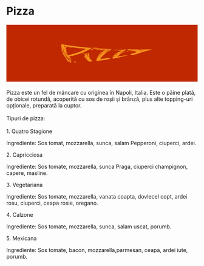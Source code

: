 # Pizza
<img src="../pics/cover-pizza.png" width=650, height=150>
<br>

<br>
Pizza este un fel de mâncare cu originea în Napoli, Italia. Este o pâine plată, de obicei rotundă, acoperită cu sos de roșii și brânză, plus alte topping-uri opționale, preparată la cuptor.
<br>
<br>Tipuri de pizza:<br>
<br>
    1. Quatro Stagione<br>
    <p>     Ingrediente: Sos tomat, mozzarella, sunca, salam Pepperoni, ciuperci, ardei.</p>
    2. Capricciosa<br>
    <p>     Ingrediente: Sos tomate, mozzarella, sunca Praga, ciuperci champignon, capere, masline.</p>
    3. Vegetariana<br>
    <p>Ingrediente: Sos tomate, mozzarella, vanata coapta, dovlecel copt, ardei rosu, ciuperci, ceapa rosie, oregano. </p>
    4. Calzone<br>
    <p> Ingrediente: Sos tomate, mozzarella, sunca, salam uscat, porumb.</p>
    5. Mexicana<br>
    <p> Ingrediente: Sos tomate, bacon, mozzarella,parmesan, ceapa, ardei iute, porumb.</p>